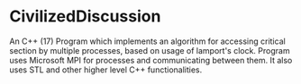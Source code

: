 # CivilizedDiscussion

An C++ (17) Program which implements an algorithm for accessing critical section by multiple processes, based on usage of lamport's clock. 
Program uses Microsoft MPI for processes and communicating between them. It also uses STL and other higher level C++ functionalities.
